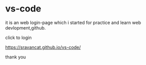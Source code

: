 # vs-code
it is an web login-page which i started for practice and learn web devlopment,github.  

click to login

https://sravancat.github.io/vs-code/

thank you
